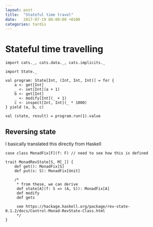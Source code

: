 ```yaml
---
layout: post
title:  "Stateful time travel"
date:   2017-07-19 08:00:00 +0100
categories: tardis
---
```



# Stateful time travelling

```tut
import cats._, cats.data._, cats.implicits._

import State._

val program: State[Int, (Int, Int, Int)] = for {
    a <- get[Int]
    _ <- set[Int](a + 1)
    b <- get[Int]
    _ <- modify[Int](_ + 1)
    c <- inspect[Int, Int](_ * 1000)
} yield (a, b, c)

val (state, result) = program.run(1).value
```

## Reversing state

I basically translated this directly from Haskell

```tut
case class MonadFix[F](f: F) // need to see how this is defined

trait MonadRevState[S, M[_]] {
    def get(): MonadFix[S]
    def put(s: S): MonadFix[Unit]

    /*
     * from these, we can derive
     def state[A](f: S => (A, S)): MonadFix[A]
     def modify
     def gets

     see https://hackage.haskell.org/package/rev-state-0.1.2/docs/Control-Monad-RevState-Class.html
     */
}
```